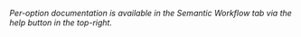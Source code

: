 *Per-option documentation is available in the Semantic Workflow tab via the help button in the top-right.*